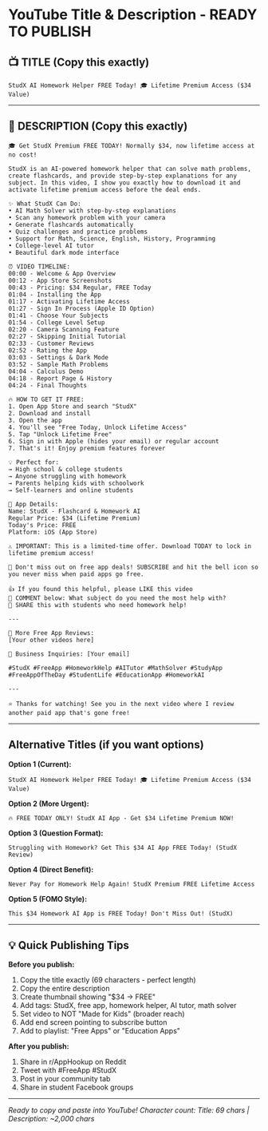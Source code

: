 # YouTube Title & Description - READY TO PUBLISH

## 📺 TITLE (Copy this exactly)

```
StudX AI Homework Helper FREE Today! 🎓 Lifetime Premium Access ($34 Value)
```

---

## 📝 DESCRIPTION (Copy this exactly)

```
🎓 Get StudX Premium FREE TODAY! Normally $34, now lifetime access at no cost!

StudX is an AI-powered homework helper that can solve math problems, create flashcards, and provide step-by-step explanations for any subject. In this video, I show you exactly how to download it and activate lifetime premium access before the deal ends.

✨ What StudX Can Do:
• AI Math Solver with step-by-step explanations
• Scan any homework problem with your camera
• Generate flashcards automatically
• Quiz challenges and practice problems
• Support for Math, Science, English, History, Programming
• College-level AI tutor
• Beautiful dark mode interface

⏰ VIDEO TIMELINE:
00:00 - Welcome & App Overview
00:12 - App Store Screenshots
00:43 - Pricing: $34 Regular, FREE Today
01:04 - Installing the App
01:17 - Activating Lifetime Access
01:27 - Sign In Process (Apple ID Option)
01:41 - Choose Your Subjects
01:54 - College Level Setup
02:20 - Camera Scanning Feature
02:27 - Skipping Initial Tutorial
02:33 - Customer Reviews
02:52 - Rating the App
03:03 - Settings & Dark Mode
03:52 - Sample Math Problems
04:04 - Calculus Demo
04:18 - Report Page & History
04:24 - Final Thoughts

🔥 HOW TO GET IT FREE:
1. Open App Store and search "StudX"
2. Download and install
3. Open the app
4. You'll see "Free Today, Unlock Lifetime Access"
5. Tap "Unlock Lifetime Free"
6. Sign in with Apple (hides your email) or regular account
7. That's it! Enjoy premium features forever

💡 Perfect for:
→ High school & college students
→ Anyone struggling with homework
→ Parents helping kids with schoolwork
→ Self-learners and online students

📱 App Details:
Name: StudX - Flashcard & Homework AI
Regular Price: $34 (Lifetime Premium)
Today's Price: FREE
Platform: iOS (App Store)

⚠️ IMPORTANT: This is a limited-time offer. Download TODAY to lock in lifetime premium access!

🔔 Don't miss out on free app deals! SUBSCRIBE and hit the bell icon so you never miss when paid apps go free.

👍 If you found this helpful, please LIKE this video
💬 COMMENT below: What subject do you need the most help with?
📢 SHARE this with students who need homework help!

---

🎥 More Free App Reviews:
[Your other videos here]

📧 Business Inquiries: [Your email]

#StudX #FreeApp #HomeworkHelp #AITutor #MathSolver #StudyApp #FreeAppOfTheDay #StudentLife #EducationApp #HomeworkAI

---

⭐ Thanks for watching! See you in the next video where I review another paid app that's gone free!
```

---

## Alternative Titles (if you want options)

**Option 1 (Current):**
```
StudX AI Homework Helper FREE Today! 🎓 Lifetime Premium Access ($34 Value)
```

**Option 2 (More Urgent):**
```
🔥 FREE TODAY ONLY! StudX AI App - Get $34 Lifetime Premium NOW!
```

**Option 3 (Question Format):**
```
Struggling with Homework? Get This $34 AI App FREE Today! (StudX Review)
```

**Option 4 (Direct Benefit):**
```
Never Pay for Homework Help Again! StudX Premium FREE Lifetime Access
```

**Option 5 (FOMO Style):**
```
This $34 Homework AI App is FREE Today! Don't Miss Out! (StudX)
```

---

## 💡 Quick Publishing Tips

**Before you publish:**
1. Copy the title exactly (69 characters - perfect length)
2. Copy the entire description
3. Create thumbnail showing "$34 → FREE"
4. Add tags: StudX, free app, homework helper, AI tutor, math solver
5. Set video to NOT "Made for Kids" (broader reach)
6. Add end screen pointing to subscribe button
7. Add to playlist: "Free Apps" or "Education Apps"

**After you publish:**
1. Share in r/AppHookup on Reddit
2. Tweet with #FreeApp #StudX
3. Post in your community tab
4. Share in student Facebook groups

---

*Ready to copy and paste into YouTube!*
*Character count: Title: 69 chars | Description: ~2,000 chars*
